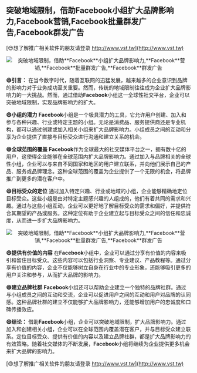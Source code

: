 ## **突破地域限制，借助**Facebook**小组扩大品牌影响力,**Facebook**营销,**Facebook**批量群发广告,**Facebook**群发广告**

[😍想了解推广相关软件的朋友请登录 http://www.vst.tw](http://www.vst.tw)

 <center><img src="https://vst.tw/MP4/tuiguang/png/3.png" alt="突破地域限制，借助**Facebook**小组扩大品牌影响力,**Facebook**营销,**Facebook**批量群发广告,**Facebook**群发广告"></center>

**😄引言：**
在当今数字时代，随着互联网的迅猛发展，越来越多的企业意识到品牌的影响力对于业务成功至关重要。然而，传统的地域限制往往成为企业扩大品牌影响力的一大挑战。然而，通过借助**Facebook**小组这一全球性社交平台，企业可以突破地域限制，实现品牌影响力的扩大。

**😄小组的潜力**
**Facebook**小组是一个极具潜力的工具，它允许用户创建、加入和参与各种兴趣、行业或特定主题的小组。无论是消费品、服务提供商还是专业机构，都可以通过创建或加入相关小组来扩大品牌影响力。小组成员之间的互动和分享为企业提供了直接与目标受众进行沟通和建立关系的机会。

**😄全球范围的覆盖**
**Facebook**作为全球最大的社交媒体平台之一，拥有数十亿的用户，这使得企业能够在全球范围内扩大品牌影响力。通过加入与品牌相关的全球性小组，企业可以与来自不同国家和地区的用户建立联系，并向他们展示自己的产品、服务或品牌理念。这种全球范围的覆盖为企业提供了一个无限的机会，将品牌推广到更多的潜在客户中。

**😄目标受众的定位**
通过加入特定兴趣、行业或地域的小组，企业能够精确地定位目标受众。这些小组是由对特定主题感兴趣的人组成的，他们有着共同的需求和兴趣。通过与这些小组互动，企业可以更好地了解目标受众的需求和偏好，并提供符合其期望的产品或服务。这种定位有助于企业建立起与目标受众之间的信任和忠诚度，从而进一步扩大品牌影响力。

 <center><img src="https://vst.tw/MP4/tuiguang/png/1.png" alt="突破地域限制，借助**Facebook**小组扩大品牌影响力,**Facebook**营销,**Facebook**批量群发广告,**Facebook**群发广告"></center>

**😄提供有价值的内容**
在**Facebook**小组中，企业可以通过分享有价值的内容来吸引和留住目标受众。这些内容可以包括行业洞察、专业建议、产品教程等。通过分享有价值的内容，企业不仅能够树立自身在行业中的专业形象，还能够吸引更多的用户关注和参与，从而扩大品牌的影响力。

**😄建立品牌社群**
**Facebook**小组还可以帮助企业建立一个独特的品牌社群。通过与小组成员之间的互动和交流，企业可以促进用户之间的互动和用户对品牌的认同感。这种品牌社群的建立不仅能够扩大品牌影响力，还能够增加用户的忠诚度和口碑传播效应。

**😄结论：**
借助**Facebook**小组，企业可以突破地域限制，扩大品牌影响力。通过加入和创建相关小组，企业可以在全球范围内覆盖潜在客户，并与目标受众建立联系。定位目标受众、提供有价值的内容以及建立品牌社群，都是扩大品牌影响力的有效策略。随着社交媒体的不断发展，**Facebook**小组将继续为企业提供更多机会来扩大品牌的影响力。

[😍想了解推广相关软件的朋友请登录 http://www.vst.tw](http://www.vst.tw)



